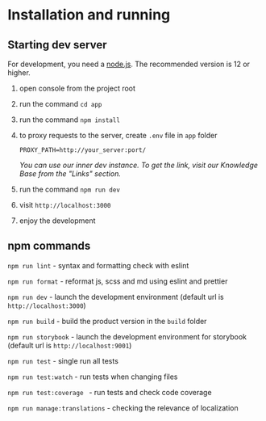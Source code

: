 # Installation and running

## Starting dev server

For development, you need a [node.js](https://nodejs.org). The recommended version is 12 or higher.

1.  open console from the project root
1.  run the command `cd app`
1.  run the command `npm install`
1.  to proxy requests to the server, create `.env` file in `app` folder

    ```
    PROXY_PATH=http://your_server:port/
    ```

    _You can use our inner dev instance. To get the link, visit our Knowledge Base from the "Links" section._

1.  run the command `npm run dev`
1.  visit `http://localhost:3000`
1.  enjoy the development

## npm commands

`npm run lint` - syntax and formatting check with eslint

`npm run format` - reformat js, scss and md using eslint and prettier

`npm run dev` - launch the development environment (default url is `http://localhost:3000`)

`npm run build` - build the product version in the `build` folder

`npm run storybook` - launch the development environment for storybook (default url is `http://localhost:9001`)

`npm run test` - single run all tests

`npm run test:watch` - run tests when changing files

`npm run test:coverage ` - run tests and check code coverage

`npm run manage:translations` - checking the relevance of localization
